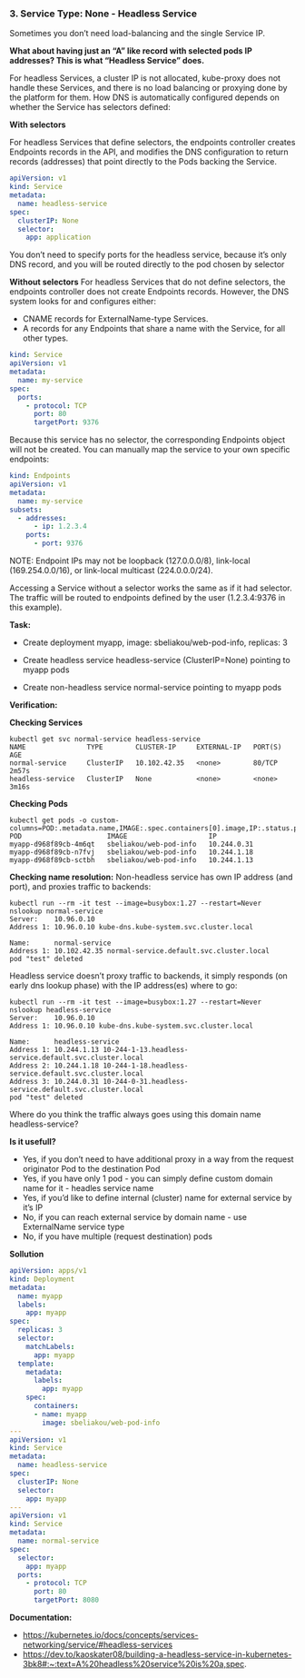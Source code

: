 
### 3. Service Type: None - Headless Service

Sometimes you don’t need load-balancing and the single Service IP.

**What about having just an “A” like record with selected pods IP addresses? This is what “Headless Service” does.**

For headless Services, a cluster IP is not allocated, kube-proxy does not handle these Services, and there is no load balancing or proxying done by the platform for them. How DNS is automatically configured depends on whether the Service has selectors defined:

**With selectors**

For headless Services that define selectors, the endpoints controller creates Endpoints records in the API, and modifies the DNS configuration to return records (addresses) that point directly to the Pods backing the Service.

```yaml
apiVersion: v1
kind: Service
metadata:
  name: headless-service
spec:
  clusterIP: None
  selector:
    app: application
```

You don’t need to specify ports for the headless service, because it’s only DNS record, and you will be routed directly to the pod chosen by selector

**Without selectors**
For headless Services that do not define selectors, the endpoints controller does not create Endpoints records. However, the DNS system looks for and configures either:

- CNAME records for ExternalName-type Services.
- A records for any Endpoints that share a name with the Service, for all other types.
```yaml
kind: Service
apiVersion: v1
metadata:
  name: my-service
spec:
  ports:
    - protocol: TCP
      port: 80
      targetPort: 9376
```

Because this service has no selector, the corresponding Endpoints object will not be created. You can manually map the service to your own specific endpoints:

```yaml
kind: Endpoints
apiVersion: v1
metadata:
  name: my-service
subsets:
  - addresses:
      - ip: 1.2.3.4
    ports:
      - port: 9376
```

NOTE: Endpoint IPs may not be loopback (127.0.0.0/8), link-local (169.254.0.0/16), or link-local multicast (224.0.0.0/24).

Accessing a Service without a selector works the same as if it had selector. The traffic will be routed to endpoints defined by the user (1.2.3.4:9376 in this example).

**Task:**

- Create deployment myapp, image: sbeliakou/web-pod-info, replicas: 3

- Create headless service headless-service (ClusterIP=None) pointing to myapp pods

- Create non-headless service normal-service pointing to myapp pods

**Verification:**

**Checking Services**

```shell
kubectl get svc normal-service headless-service
NAME               TYPE        CLUSTER-IP     EXTERNAL-IP   PORT(S)   AGE
normal-service     ClusterIP   10.102.42.35   <none>        80/TCP    2m57s
headless-service   ClusterIP   None           <none>        <none>    3m16s
```
**Checking Pods**
```shell
kubectl get pods -o custom-columns=POD:.metadata.name,IMAGE:.spec.containers[0].image,IP:.status.podIP
POD                     IMAGE                    IP
myapp-d968f89cb-4m6qt   sbeliakou/web-pod-info   10.244.0.31
myapp-d968f89cb-n7fvj   sbeliakou/web-pod-info   10.244.1.18
myapp-d968f89cb-sctbh   sbeliakou/web-pod-info   10.244.1.13
```

**Checking name resolution:**
Non-headless service has own IP address (and port), and proxies traffic to backends:

```shell
kubectl run --rm -it test --image=busybox:1.27 --restart=Never nslookup normal-service
Server:    10.96.0.10
Address 1: 10.96.0.10 kube-dns.kube-system.svc.cluster.local

Name:      normal-service
Address 1: 10.102.42.35 normal-service.default.svc.cluster.local
pod "test" deleted
```
Headless service doesn’t proxy traffic to backends, it simply responds (on early dns lookup phase) with the IP address(es) where to go:

```shell
kubectl run --rm -it test --image=busybox:1.27 --restart=Never nslookup headless-service
Server:    10.96.0.10
Address 1: 10.96.0.10 kube-dns.kube-system.svc.cluster.local

Name:      headless-service
Address 1: 10.244.1.13 10-244-1-13.headless-service.default.svc.cluster.local
Address 2: 10.244.1.18 10-244-1-18.headless-service.default.svc.cluster.local
Address 3: 10.244.0.31 10-244-0-31.headless-service.default.svc.cluster.local
pod "test" deleted
```
 Where do you think the traffic always goes using this domain name headless-service?

**Is it usefull?**
- Yes, if you don’t need to have additional proxy in a way from the request originator Pod to the destination Pod
- Yes, if you have only 1 pod - you can simply define custom domain name for it - headles service name
- Yes, if you’d like to define internal (cluster) name for external service by it’s IP
- No, if you can reach external service by domain name - use ExternalName service type
- No, if you have multiple (request destination) pods

**Sollution**
```yaml
apiVersion: apps/v1
kind: Deployment
metadata:
  name: myapp
  labels:
    app: myapp
spec:
  replicas: 3
  selector:
    matchLabels:
      app: myapp
  template:
    metadata:
      labels:
        app: myapp
    spec:
      containers:
      - name: myapp
        image: sbeliakou/web-pod-info
---
apiVersion: v1
kind: Service
metadata:
  name: headless-service
spec:
  clusterIP: None
  selector:
    app: myapp
---
apiVersion: v1
kind: Service
metadata:
  name: normal-service
spec:
  selector:
    app: myapp 
  ports:
    - protocol: TCP
      port: 80
      targetPort: 8080
```

**Documentation:**

- https://kubernetes.io/docs/concepts/services-networking/service/#headless-services
- https://dev.to/kaoskater08/building-a-headless-service-in-kubernetes-3bk8#:~:text=A%20headless%20service%20is%20a,spec.
